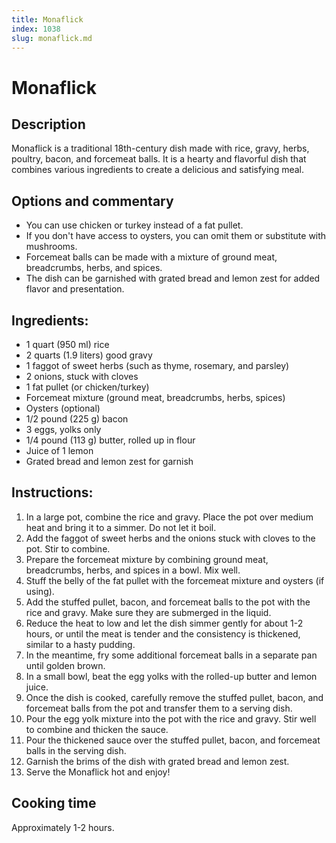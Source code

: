 ```yaml
---
title: Monaflick
index: 1038
slug: monaflick.md
---
```


# Monaflick

## Description
Monaflick is a traditional 18th-century dish made with rice, gravy, herbs, poultry, bacon, and forcemeat balls. It is a hearty and flavorful dish that combines various ingredients to create a delicious and satisfying meal.

## Options and commentary
- You can use chicken or turkey instead of a fat pullet.
- If you don't have access to oysters, you can omit them or substitute with mushrooms.
- Forcemeat balls can be made with a mixture of ground meat, breadcrumbs, herbs, and spices.
- The dish can be garnished with grated bread and lemon zest for added flavor and presentation.

## Ingredients:
- 1 quart (950 ml) rice
- 2 quarts (1.9 liters) good gravy
- 1 faggot of sweet herbs (such as thyme, rosemary, and parsley)
- 2 onions, stuck with cloves
- 1 fat pullet (or chicken/turkey)
- Forcemeat mixture (ground meat, breadcrumbs, herbs, spices)
- Oysters (optional)
- 1/2 pound (225 g) bacon
- 3 eggs, yolks only
- 1/4 pound (113 g) butter, rolled up in flour
- Juice of 1 lemon
- Grated bread and lemon zest for garnish

## Instructions:
1. In a large pot, combine the rice and gravy. Place the pot over medium heat and bring it to a simmer. Do not let it boil.
2. Add the faggot of sweet herbs and the onions stuck with cloves to the pot. Stir to combine.
3. Prepare the forcemeat mixture by combining ground meat, breadcrumbs, herbs, and spices in a bowl. Mix well.
4. Stuff the belly of the fat pullet with the forcemeat mixture and oysters (if using).
5. Add the stuffed pullet, bacon, and forcemeat balls to the pot with the rice and gravy. Make sure they are submerged in the liquid.
6. Reduce the heat to low and let the dish simmer gently for about 1-2 hours, or until the meat is tender and the consistency is thickened, similar to a hasty pudding.
7. In the meantime, fry some additional forcemeat balls in a separate pan until golden brown.
8. In a small bowl, beat the egg yolks with the rolled-up butter and lemon juice.
9. Once the dish is cooked, carefully remove the stuffed pullet, bacon, and forcemeat balls from the pot and transfer them to a serving dish.
10. Pour the egg yolk mixture into the pot with the rice and gravy. Stir well to combine and thicken the sauce.
11. Pour the thickened sauce over the stuffed pullet, bacon, and forcemeat balls in the serving dish.
12. Garnish the brims of the dish with grated bread and lemon zest.
13. Serve the Monaflick hot and enjoy!

## Cooking time
Approximately 1-2 hours.